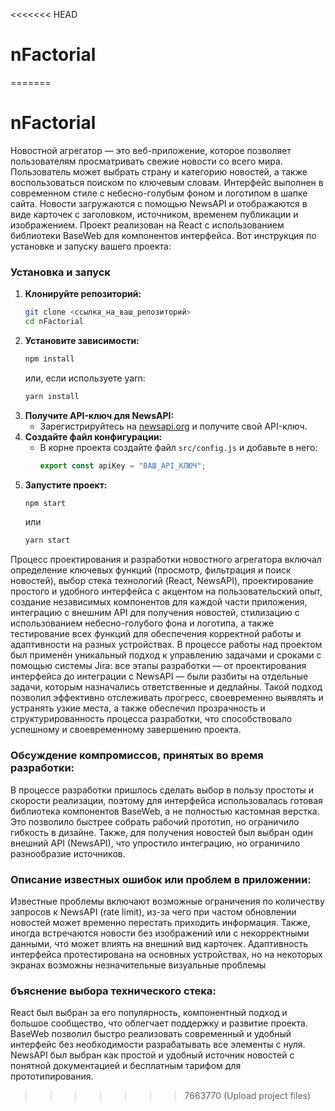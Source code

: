 <<<<<<< HEAD
# nFactorial
=======
# nFactorial
Новостной агрегатор — это веб-приложение, которое позволяет пользователям просматривать свежие новости со всего мира. Пользователь может выбрать страну и категорию новостей, а также воспользоваться поиском по ключевым словам. Интерфейс выполнен в современном стиле с небесно-голубым фоном и логотипом в шапке сайта. Новости загружаются с помощью NewsAPI и отображаются в виде карточек с заголовком, источником, временем публикации и изображением. Проект реализован на React с использованием библиотеки BaseWeb для компонентов интерфейса.
Вот инструкция по установке и запуску вашего проекта:
### Установка и запуск
1. **Клонируйте репозиторий:**
   ```bash
   git clone <ссылка_на_ваш_репозиторий>
   cd nFactorial
   ```
2. **Установите зависимости:**
   ```bash
   npm install
   ```
   или, если используете yarn:
   ```bash
   yarn install
   ```
3. **Получите API-ключ для NewsAPI:**
   - Зарегистрируйтесь на [newsapi.org](https://newsapi.org/) и получите свой API-ключ.
4. **Создайте файл конфигурации:**
   - В корне проекта создайте файл `src/config.js` и добавьте в него:
     ```js
     export const apiKey = "ВАШ_API_КЛЮЧ";
     ```
5. **Запустите проект:**
   ```bash
   npm start
   ```
   или
   ```bash
   yarn start
   ```
Процесс проектирования и разработки новостного агрегатора включал определение ключевых функций (просмотр, фильтрация и поиск новостей), выбор стека технологий (React, NewsAPI), проектирование простого и удобного интерфейса с акцентом на пользовательский опыт, создание независимых компонентов для каждой части приложения, интеграцию с внешним API для получения новостей, стилизацию с использованием небесно-голубого фона и логотипа, а также тестирование всех функций для обеспечения корректной работы и адаптивности на разных устройствах.
В процессе работы над проектом был применён уникальный подход к управлению задачами и сроками с помощью системы Jira: все этапы разработки — от проектирования интерфейса до интеграции с NewsAPI — были разбиты на отдельные задачи, которым назначались ответственные и дедлайны. Такой подход позволил эффективно отслеживать прогресс, своевременно выявлять и устранять узкие места, а также обеспечил прозрачность и структурированность процесса разработки, что способствовало успешному и своевременному завершению проекта.
### Обсуждение компромиссов, принятых во время разработки:
В процессе разработки пришлось сделать выбор в пользу простоты и скорости реализации, поэтому для интерфейса использовалась готовая библиотека компонентов BaseWeb, а не полностью кастомная верстка. Это позволило быстрее собрать рабочий прототип, но ограничило гибкость в дизайне. Также, для получения новостей был выбран один внешний API (NewsAPI), что упростило интеграцию, но ограничило разнообразие источников.
### Описание известных ошибок или проблем в приложении:
Известные проблемы включают возможные ограничения по количеству запросов к NewsAPI (rate limit), из-за чего при частом обновлении новостей может временно перестать приходить информация. Также, иногда встречаются новости без изображений или с некорректными данными, что может влиять на внешний вид карточек. Адаптивность интерфейса протестирована на основных устройствах, но на некоторых экранах возможны незначительные визуальные проблемы
### бъяснение выбора технического стека:
React был выбран за его популярность, компонентный подход и большое сообщество, что облегчает поддержку и развитие проекта. BaseWeb позволил быстро реализовать современный и удобный интерфейс без необходимости разрабатывать все элементы с нуля. NewsAPI был выбран как простой и удобный источник новостей с понятной документацией и бесплатным тарифом для прототипирования.
>>>>>>> 7663770 (Upload project files)
